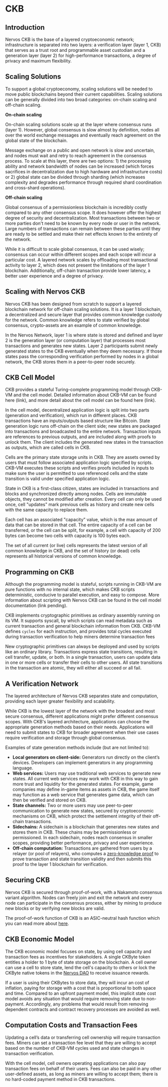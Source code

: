 # CKB 

## Introduction

Nervos CKB is the base of a layered cryptoeconomic network; infrastructure is separated into two layers: a verification layer (layer 1, CKB) that serves as a trust root and programmable asset custodian and a generation layer (layer 2) for high-performance transactions, a degree of privacy and maximum flexibility.



## Scaling Solutions

To support a global cryptoeconomy, scaling solutions will be needed to move public blockchains beyond their current capabilities. Scaling solutions can be generally divided into two broad categories: on-chain scaling and off-chain scaling. 

**On-chain scaling**

On-chain scaling solutions scale up at the layer where consensus runs (layer 1). However, global consensus is slow almost by definition, nodes all over the world exchange messages and eventually reach agreement on the global state of the blockchain. 

Message exchange on a public and open network is slow and uncertain, and nodes must wait and retry to reach agreement in the consensus process. To scale at this layer, there are two options: 1) the processing ability and network bandwidth of nodes can be increased (which forces sacrifices in decentralization due to high hardware and infrastructure costs) or 2) global state can be divided through sharding (which increases complexity and degrades performance through required shard coordination and cross-shard operations).

**Off-chain scaling**

Global consensus of a permissionless blockchain is incredibly costly compared to any other consensus scope. It does however offer the highest degree of security and decentralization. Most transactions between two or more parties don't need to be known by every node or user in the network. Large numbers of transactions can remain between these parties until they are ready to be settled and make their net effects known to the entirety of the network. 

While it is difficult to scale global consensus, it can be used wisely; consensus can occur within different scopes and each scope will incur a particular cost. A layered network scales by offloading most transactional activity to layer 2, which does not present the limitations of the layer 1 blockchain. Additionally, off-chain transaction provide lower latency, a better user experience and a degree of privacy.




## Scaling with Nervos CKB

Nervos CKB has been designed from scratch to support a layered blockchain network for off-chain scaling solutions. It is a layer 1 blockchain, a decentralized and secure layer that provides common knowledge custody for the network. Common knowledge refers to state verified by global consensus, crypto-assets are an example of common knowledge.

In the Nervos Network, layer 1 is where state is stored and defined and layer 2 is the generation layer (or computation layer) that processes most transactions and generates new states. Layer 2 participants submit newly generated states to the CKB eventually when they deem necessary. If those states pass the corresponding verification performed by nodes in a global network, the CKB stores them in a peer-to-peer node securely.



## CKB Cell Model

CKB provides a stateful Turing-complete programming model through CKB-VM and the cell model. Detailed information about CKB-VM can be found here (link), and more detail about the cell model can be found here (link).

In the cell model, decentralized application logic is split into two parts (generation and verification), which run in different places. CKB transactions have an inputs/outputs based structure like Bitcoin. State generation logic runs off-chain on the client side; new states are packaged into transactions and broadcasted to the entire network. Transaction inputs are references to previous outputs, and are included along with proofs to unlock them. The client includes the generated new states in the transaction as outputs, which are called cells in CKB.

Cells are the primary state storage units in CKB. They are assets owned by users that must follow associated application logic specified by scripts. CKB-VM executes these scripts and verifies proofs included in inputs to make sure the user is permitted to use referenced cells and the state transition is valid under specified application logic.

State in CKB is a first-class citizen, states are included in transactions and blocks and synchronized directly among nodes. Cells are immutable objects, they cannot be modified after creation. Every cell can only be used once, cell "updates" mark previous cells as history and create new cells with the same capacity to replace them.

Each cell has an associated "capacity" value, which is the max amount of data that can be stored in that cell. The entire capacity of a cell can be transferred, or the cell can be split, for example, a cell with capacity of 200 bytes can become two cells with capacity is 100 bytes each.

The set of all current (or live) cells represents the latest version of all common knowledge in CKB, and the set of history (or dead) cells represents all historical versions of common knowledge.



## Programming on CKB

Although the programming model is stateful, scripts running in CKB-VM are pure functions with no internal state, which makes CKB scripts deterministic, conducive to parallel execution, and easy to compose. More information about scripting with Nervos CKB can be found in the cell model documentation (link pending).

CKB implements cryptographic primitives as ordinary assembly running on its VM. It supports syscall, by which scripts can read metadata such as current transaction and general blockchain information from CKB. CKB-VM defines `cycles` for each instruction, and provides total cycles executed during transaction verification to help miners determine transaction fees

New cryptographic primitives can always be deployed and used by scripts like an ordinary library. Transactions express state transitions, resulting in cell transfer, update, or both. In a single transaction, users can update data in one or more cells or transfer their cells to other users. All state transitions in the transaction are atomic, they will either all succeed or all fail.




## A Verification Network

The layered architecture of Nervos CKB separates state and computation, providing each layer greater flexibility and scalability. 

While CKB is the lowest layer of the network with the broadest and most secure consensus, different applications might prefer different consensus scopes. With CKB's layered architecture, applications can choose the appropriate generation methods based on their needs. Applications will need to submit states to CKB for broader agreement when their use cases require verification and storage through global consensus.

Examples of state generation methods include (but are not limited to):

- **Local generators on client-side:** Generators run directly on the client’s devices. Developers can implement generators in any programming language.
- **Web services:** Users may use traditional web services to generate new states. All current web services may work with CKB in this way to gain more trust and liquidity for the generated states. For example, game companies may define in-game items as assets in CKB, the game itself may function as a web service that generates game data, which can then be verified and stored on CKB.
- **State channels:** Two or more users may use peer-to-peer communication to generate new states, secured by cryptoeconomic mechanisms on CKB, which protect the settlement integrity of their off-chain transactions.
- **Sidechains:** A sidechain is a blockchain that generates new states and stores them in CKB. These chains may be permissionless or permissioned. In each sidechain, nodes reach consensus in smaller scopes, providing better performance, privacy and user experience.
- **Off-chain computation:** Transactions are gathered from users by a relayer (or pool of relayers), who computes a [zero-knowledge proof](https://en.wikipedia.org/wiki/Zero-knowledge_proof) to prove transaction and state transition validity and then submits this proof to the layer 1 blockchain for verification.



## Securing CKB

Nervos CKB is secured through proof-of-work, with a Nakamoto consensus variant algorithm. Nodes can freely join and exit the network and every node can participate in the consensus process, either by mining to produce new blocks or by verifying new blocks are valid. 

The proof-of-work function of CKB is an ASIC-neutral hash function which you can read more about [here](https://medium.com/nervosnetwork/the-proof-of-work-function-of-nervos-ckb-3cc8364464d9).



## CKB Economic Model

The CKB economic model focuses on state, by using cell capacity and transaction fees as incentives for stakeholders. A single CKByte token entitles a holder to 1 byte of state storage on the blockchain. A cell owner can use a cell to store state, lend the cell's capacity to others or lock the CKByte native tokens in the [Nervos DAO](https://medium.com/nervosnetwork/nervos-dao-explained-95e33898b1c) to receive issuance rewards. 

If a user is using their CKBytes to store data, they will incur an cost of inflation, paying for storage with a cost that is proportional to both space and time. Compared to an upfront payment model, this implicit state cost model avoids any situation that would require removing state due to non-payment. Accordingly, any problems that would result from removing dependent contracts and contract recovery processes are avoided as well.



## Computation Costs and Transaction Fees

Updating a cell’s data or transferring cell ownership will require transaction fees. Miners can set a transaction fee level that they are willing to accept based on the number of CKB-VM cycles used and state changes in transaction verification.

With the cell model, cell owners operating applications can also pay transaction fees on behalf of their users. Fees can also be paid in any other user-defined assets, as long as miners are willing to accept them; there is no hard-coded payment method in CKB transactions.
